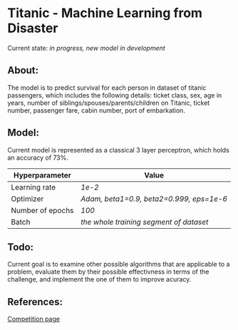# Titanic - Machine Learning from Disaster
Current state: *in progress, new model in development*
## About:
The model is to predict survival for each person in dataset of titanic passengers, which includes the following details: ticket class, sex, age in years, number of siblings/spouses/parents/children on Titanic, ticket number, passenger fare, cabin number, port of embarkation.
## Model:
Current model is represented as a classical 3 layer perceptron, which holds an accuracy of 73%.

Hyperparameter | Value
---|---
Learning rate | *1e-2*
Optimizer | *Adam, beta1=0.9, beta2=0.999, eps=1e-6*
Number of epochs | *100*
Batch | *the whole training segment of dataset*
## Todo:
Current goal is to examine other possible algorithms that are applicable to a problem, evaluate them by their possible effectivness in terms of the challenge, and implement the one of them to improve acuracy.
## References:
[Competition page](https://www.kaggle.com/c/titanic/overview)
